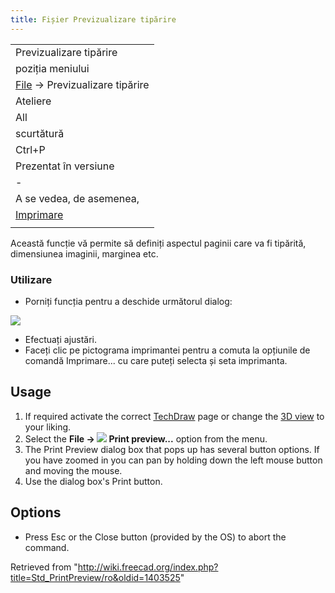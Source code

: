 ```yaml
---
title: Fișier Previzualizare tipărire
---
```

|  |
| --- |
| Previzualizare tipărire |
| poziția meniului |
| [File](/Std_File_Menu/ro "Std File Menu/ro") → Previzualizare tipărire |
| Ateliere |
| All |
| scurtătură |
| Ctrl+P |
| Prezentat în versiune |
| - |
| A se vedea, de asemenea, |
| [Imprimare](/Std_Print/ro "Std Print/ro") |
|  |

Această funcție vă permite să definiți aspectul paginii care va fi tipărită, dimensiunea imaginii, marginea etc.

### Utilizare

* Porniți funcția pentru a deschide următorul dialog:

![](/images/PrintPreview1.png)

* Efectuați ajustări.
* Faceți clic pe pictograma imprimantei pentru a comuta la opțiunile de comandă Imprimare... cu care puteți selecta și seta imprimanta.

## Usage

1. If required activate the correct [TechDraw](/TechDraw_Workbench "TechDraw Workbench") page or change the [3D view](/3D_View "3D View") to your liking.
2. Select the **File → ![](/images/Std_PrintPreview.svg) Print preview...** option from the menu.
3. The Print Preview dialog box that pops up has several button options. If you have zoomed in you can pan by holding down the left mouse button and moving the mouse.
4. Use the dialog box's Print button.

## Options

* Press Esc or the Close button (provided by the OS) to abort the command.

Retrieved from "<http://wiki.freecad.org/index.php?title=Std_PrintPreview/ro&oldid=1403525>"